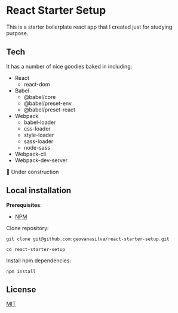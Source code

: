 # React Starter Setup

This is a starter boilerplate react app that I created just for studying purpose.

## Tech

It has a number of nice goodies baked in including:

* React
    - react-dom
* Babel
    - @babel/core
    - @babel/preset-env
    - @babel/preset-react
* Webpack
    - babel-loader
    - css-loader
    - style-loader
    - sass-loader
    - node-sass
* Webpack-cli
* Webpack-dev-server

🚧 Under construction

## Local installation

**Prerequisites**:

- [NPM](https://docs.npmjs.com/getting-started/installing-node)

Clone repository:

```
git clone git@github.com:geovanasilva/react-starter-setup.git

cd react-starter-setup
```

Install npm dependencies:

```
npm install
```

## License
[MIT](https://github.com/geovanasilva/react-starter-setup/blob/master/LICENSE)
